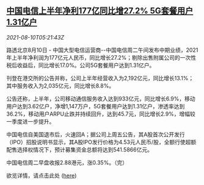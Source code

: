 <!--1628573462000-->
[中国电信上半年净利177亿同比增27.2% 5G套餐用户1.31亿户](https://cn.reuters.com/article/china-telecom-1h-profit-0810-idCNKBS2FB0CP)
------

<div><i>2021-08-10T05:21:43Z</i></div><p>路透北京8月10日 - 中国大型电信运营商--中国电信周二午间发布中期业绩，2021年上半年净利润为177亿元人民币，同比增长27.2%；剔除出售附属公司的一次性税后收益后，同比增长17.0%。公司5G套餐用户达到1.31亿户。</p><p>刊登在港交所的公告并称，公司上半年经营收入为2,192亿元，同比增长13.1%；其中服务收入为2,035亿元，同比增长8.8%。</p><p>公告还称，上半年，公司移动通信服务收入达到933亿元，同比增长6.9%，移动用户达到3.62亿户，净增1,147万户，5G套餐用户达到1.31亿户，渗透率达到36.2%，移动用户ARPU止跌并持续回升，达到45.7元，同比增长2.9%，增幅较一季度进一步提升。</p><p>中国电信自美国退市后，火速回A；据公司上周五公告，其A股首次公开发行（IPO）招股说明书显示，其A股IPO发行价格为4.53元人民币/股，全额行使超额配售选择权情况下，预计募集资金总额将达到541.5866亿元。</p><p>中国电信周二早盘收报2.88港元，涨0.35%。（完）</p><p>欲览详情，请点击此处 (<a href="https://www1.hkexnews.hk/listedco/listconews/sehk/2021/0810/2021081000197_c.pdf">here</a>)</p>
